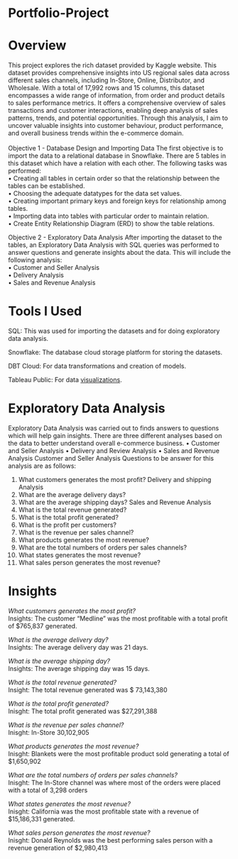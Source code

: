 # Portfolio-Project
# Overview

This project explores the rich dataset provided by Kaggle website. This dataset provides comprehensive insights into US regional sales data across different sales channels, including In-Store, Online, Distributor, and Wholesale. With a total of 17,992 rows and 15 columns, this dataset encompasses a wide range of information, from order and product details to sales performance metrics. It offers a comprehensive overview of sales transactions and customer interactions, enabling deep analysis of sales patterns, trends, and potential opportunities. Through this analysis, I aim to uncover valuable insights into customer behaviour, product performance, and overall business trends within the e-commerce domain. <br />
<br />
Objective 1 - Database Design and Importing Data
The first objective is to import the data to a relational database in Snowflake. There are 5 tables in this dataset which have a relation with each other. The following tasks was performed: <br />
•	Creating all tables in certain order so that the relationship between the tables can be established. <br />
•	Choosing the adequate datatypes for the data set values. <br />
•	Creating important primary keys and foreign keys for relationship among tables. <br />
•	Importing data into tables with particular order to maintain relation. <br />
•	Create Entity Relationship Diagram (ERD) to show the table relations. <br />

Objective 2 - Exploratory Data Analysis
After importing the dataset to the tables, an Exploratory Data Analysis with SQL queries was performed to answer questions and generate insights about the data. This will include the following analysis: <br />
•	Customer and Seller Analysis <br />
•	Delivery Analysis <br />
•	Sales and Revenue Analysis <br />

# Tools I Used
SQL: This was used for importing the datasets and for doing exploratory data analysis. <br />

Snowflake: The database cloud storage platform for storing the datasets. <br />

DBT Cloud: For data transformations and creation of models. <br />

Tableau Public: For data [visualizations](https://public.tableau.com/app/profile/omorede.iguma/viz/USREGIONALSALESDASHBOARD_2024/Dashboard). <br />

# Exploratory Data Analysis
Exploratory Data Analysis was carried out to finds answers to questions which will help gain insights. There are three different analyses based on the data to better understand overall e-commerce business.
•	Customer and Seller Analysis
•	Delivery and Review Analysis
•	Sales and Revenue Analysis 
Customer and Seller Analysis
Questions to be answer for this analysis are as follows:
1.	What customers generates the most profit?
Delivery and shipping Analysis
1.	What are the average delivery days?
2.	What are the average shipping days?
Sales and Revenue Analysis 
1.	What is the total revenue generated?
2.	What is the total profit generated?
3.	What is the profit per customers?
4.	What is the revenue per sales channel?
5.	What products generates the most revenue?
6.	What are the total numbers of orders per sales channels?
7.	What states generates the most revenue?
8.	What sales person generates the most revenue?

# Insights
_What customers generates the most profit?_ <br />
Insights: The customer “Medline” was the most profitable with a total profit of $765,837 generated.

_What is the average delivery day?_ <br />
Insights:	The average delivery day was 21 days.

_What is the average shipping day?_ <br />
Insights:	The average shipping day was 15 days.

_What is the total revenue generated?_ <br />
Insight: The total revenue generated was $ 73,143,380

_What is the total profit generated?_ <br />
Inisght: The total profit generated was $27,291,388

_What is the revenue per sales channel?_ <br />
Inisght: 
In-Store	30,102,905

_What products generates the most revenue?_ <br />
Inisght: Blankets were the most profitable product sold generating a total of	$1,650,902


_What are the total numbers of orders per sales channels?_ <br />
Inisght: The In-Store channel was where most of the orders were placed with a total of 3,298 orders

_What states generates the most revenue?_ <br />
Inisght: California was the most profitable state with a revenue of $15,186,331 generated.

_What sales person generates the most revenue?_ <br />
Inisght: Donald Reynolds was the best performing sales person with a revenue generation of $2,980,413


